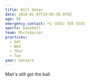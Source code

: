```yaml
---
title: Bill Gates
date: 2019-02-07T19:02:56.878Z
age: 58
emergency_contact: +1 (555) 555 5555
sports: baseball
team: MicroSoccer
practices:
  - Sat
  - Wed
  - Thur
  - Tue
year: Seniors
---
```

Man's still got the ball.
